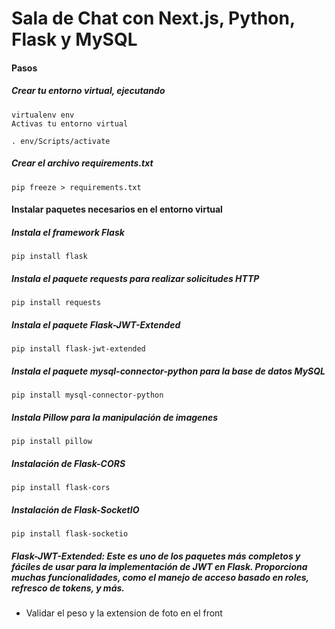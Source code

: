 # Sala de Chat con Next.js, Python, Flask y MySQL

#### Pasos

##### Crear tu entorno virtual, ejecutando

    virtualenv env
    Activas tu entorno virtual

    . env/Scripts/activate

##### Crear el archivo requirements.txt

    pip freeze > requirements.txt

#### Instalar paquetes necesarios en el entorno virtual

##### Instala el framework Flask

    pip install flask

##### Instala el paquete requests para realizar solicitudes HTTP

    pip install requests

##### Instala el paquete Flask-JWT-Extended

    pip install flask-jwt-extended

##### Instala el paquete mysql-connector-python para la base de datos MySQL

    pip install mysql-connector-python

##### Instala Pillow para la manipulación de imagenes

    pip install pillow

##### Instalación de Flask-CORS

    pip install flask-cors

##### Instalación de Flask-SocketIO

    pip install flask-socketio

##### Flask-JWT-Extended: Este es uno de los paquetes más completos y fáciles de usar para la implementación de JWT en Flask. Proporciona muchas funcionalidades, como el manejo de acceso basado en roles, refresco de tokens, y más.

- Validar el peso y la extension de foto en el front
